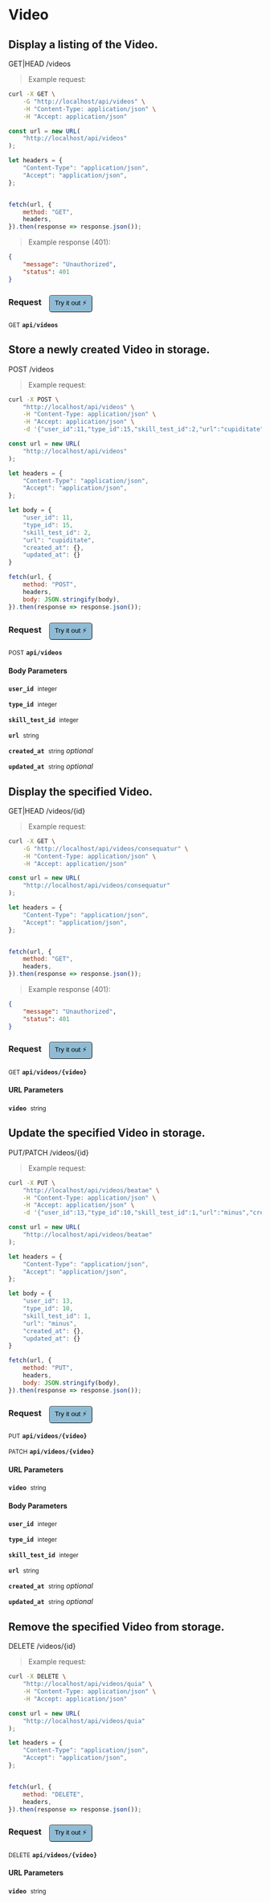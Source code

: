 # Video


## Display a listing of the Video.


GET|HEAD /videos

> Example request:

```bash
curl -X GET \
    -G "http://localhost/api/videos" \
    -H "Content-Type: application/json" \
    -H "Accept: application/json"
```

```javascript
const url = new URL(
    "http://localhost/api/videos"
);

let headers = {
    "Content-Type": "application/json",
    "Accept": "application/json",
};


fetch(url, {
    method: "GET",
    headers,
}).then(response => response.json());
```


> Example response (401):

```json
{
    "message": "Unauthorized",
    "status": 401
}
```
<div id="execution-results-GETapi-videos" hidden>
    <blockquote>Received response<span id="execution-response-status-GETapi-videos"></span>:</blockquote>
    <pre class="json"><code id="execution-response-content-GETapi-videos"></code></pre>
</div>
<div id="execution-error-GETapi-videos" hidden>
    <blockquote>Request failed with error:</blockquote>
    <pre><code id="execution-error-message-GETapi-videos"></code></pre>
</div>
<form id="form-GETapi-videos" data-method="GET" data-path="api/videos" data-authed="0" data-hasfiles="0" data-headers='{"Content-Type":"application\/json","Accept":"application\/json"}' onsubmit="event.preventDefault(); executeTryOut('GETapi-videos', this);">
<h3>
    Request&nbsp;&nbsp;&nbsp;
        <button type="button" style="background-color: #8fbcd4; padding: 5px 10px; border-radius: 5px; border-width: thin;" id="btn-tryout-GETapi-videos" onclick="tryItOut('GETapi-videos');">Try it out ⚡</button>
    <button type="button" style="background-color: #c97a7e; padding: 5px 10px; border-radius: 5px; border-width: thin;" id="btn-canceltryout-GETapi-videos" onclick="cancelTryOut('GETapi-videos');" hidden>Cancel</button>&nbsp;&nbsp;
    <button type="submit" style="background-color: #6ac174; padding: 5px 10px; border-radius: 5px; border-width: thin;" id="btn-executetryout-GETapi-videos" hidden>Send Request 💥</button>
    </h3>
<p>
<small class="badge badge-green">GET</small>
 <b><code>api/videos</code></b>
</p>
</form>


## Store a newly created Video in storage.


POST /videos

> Example request:

```bash
curl -X POST \
    "http://localhost/api/videos" \
    -H "Content-Type: application/json" \
    -H "Accept: application/json" \
    -d '{"user_id":11,"type_id":15,"skill_test_id":2,"url":"cupiditate","created_at":{},"updated_at":{}}'

```

```javascript
const url = new URL(
    "http://localhost/api/videos"
);

let headers = {
    "Content-Type": "application/json",
    "Accept": "application/json",
};

let body = {
    "user_id": 11,
    "type_id": 15,
    "skill_test_id": 2,
    "url": "cupiditate",
    "created_at": {},
    "updated_at": {}
}

fetch(url, {
    method: "POST",
    headers,
    body: JSON.stringify(body),
}).then(response => response.json());
```


<div id="execution-results-POSTapi-videos" hidden>
    <blockquote>Received response<span id="execution-response-status-POSTapi-videos"></span>:</blockquote>
    <pre class="json"><code id="execution-response-content-POSTapi-videos"></code></pre>
</div>
<div id="execution-error-POSTapi-videos" hidden>
    <blockquote>Request failed with error:</blockquote>
    <pre><code id="execution-error-message-POSTapi-videos"></code></pre>
</div>
<form id="form-POSTapi-videos" data-method="POST" data-path="api/videos" data-authed="0" data-hasfiles="0" data-headers='{"Content-Type":"application\/json","Accept":"application\/json"}' onsubmit="event.preventDefault(); executeTryOut('POSTapi-videos', this);">
<h3>
    Request&nbsp;&nbsp;&nbsp;
        <button type="button" style="background-color: #8fbcd4; padding: 5px 10px; border-radius: 5px; border-width: thin;" id="btn-tryout-POSTapi-videos" onclick="tryItOut('POSTapi-videos');">Try it out ⚡</button>
    <button type="button" style="background-color: #c97a7e; padding: 5px 10px; border-radius: 5px; border-width: thin;" id="btn-canceltryout-POSTapi-videos" onclick="cancelTryOut('POSTapi-videos');" hidden>Cancel</button>&nbsp;&nbsp;
    <button type="submit" style="background-color: #6ac174; padding: 5px 10px; border-radius: 5px; border-width: thin;" id="btn-executetryout-POSTapi-videos" hidden>Send Request 💥</button>
    </h3>
<p>
<small class="badge badge-black">POST</small>
 <b><code>api/videos</code></b>
</p>
<h4 class="fancy-heading-panel"><b>Body Parameters</b></h4>
<p>
<b><code>user_id</code></b>&nbsp;&nbsp;<small>integer</small>  &nbsp;
<input type="number" name="user_id" data-endpoint="POSTapi-videos" data-component="body" required  hidden>
<br>
</p>
<p>
<b><code>type_id</code></b>&nbsp;&nbsp;<small>integer</small>  &nbsp;
<input type="number" name="type_id" data-endpoint="POSTapi-videos" data-component="body" required  hidden>
<br>
</p>
<p>
<b><code>skill_test_id</code></b>&nbsp;&nbsp;<small>integer</small>  &nbsp;
<input type="number" name="skill_test_id" data-endpoint="POSTapi-videos" data-component="body" required  hidden>
<br>
</p>
<p>
<b><code>url</code></b>&nbsp;&nbsp;<small>string</small>  &nbsp;
<input type="text" name="url" data-endpoint="POSTapi-videos" data-component="body" required  hidden>
<br>
</p>
<p>
<b><code>created_at</code></b>&nbsp;&nbsp;<small>string</small>     <i>optional</i> &nbsp;
<input type="text" name="created_at" data-endpoint="POSTapi-videos" data-component="body"  hidden>
<br>
</p>
<p>
<b><code>updated_at</code></b>&nbsp;&nbsp;<small>string</small>     <i>optional</i> &nbsp;
<input type="text" name="updated_at" data-endpoint="POSTapi-videos" data-component="body"  hidden>
<br>
</p>

</form>


## Display the specified Video.


GET|HEAD /videos/{id}

> Example request:

```bash
curl -X GET \
    -G "http://localhost/api/videos/consequatur" \
    -H "Content-Type: application/json" \
    -H "Accept: application/json"
```

```javascript
const url = new URL(
    "http://localhost/api/videos/consequatur"
);

let headers = {
    "Content-Type": "application/json",
    "Accept": "application/json",
};


fetch(url, {
    method: "GET",
    headers,
}).then(response => response.json());
```


> Example response (401):

```json
{
    "message": "Unauthorized",
    "status": 401
}
```
<div id="execution-results-GETapi-videos--video-" hidden>
    <blockquote>Received response<span id="execution-response-status-GETapi-videos--video-"></span>:</blockquote>
    <pre class="json"><code id="execution-response-content-GETapi-videos--video-"></code></pre>
</div>
<div id="execution-error-GETapi-videos--video-" hidden>
    <blockquote>Request failed with error:</blockquote>
    <pre><code id="execution-error-message-GETapi-videos--video-"></code></pre>
</div>
<form id="form-GETapi-videos--video-" data-method="GET" data-path="api/videos/{video}" data-authed="0" data-hasfiles="0" data-headers='{"Content-Type":"application\/json","Accept":"application\/json"}' onsubmit="event.preventDefault(); executeTryOut('GETapi-videos--video-', this);">
<h3>
    Request&nbsp;&nbsp;&nbsp;
        <button type="button" style="background-color: #8fbcd4; padding: 5px 10px; border-radius: 5px; border-width: thin;" id="btn-tryout-GETapi-videos--video-" onclick="tryItOut('GETapi-videos--video-');">Try it out ⚡</button>
    <button type="button" style="background-color: #c97a7e; padding: 5px 10px; border-radius: 5px; border-width: thin;" id="btn-canceltryout-GETapi-videos--video-" onclick="cancelTryOut('GETapi-videos--video-');" hidden>Cancel</button>&nbsp;&nbsp;
    <button type="submit" style="background-color: #6ac174; padding: 5px 10px; border-radius: 5px; border-width: thin;" id="btn-executetryout-GETapi-videos--video-" hidden>Send Request 💥</button>
    </h3>
<p>
<small class="badge badge-green">GET</small>
 <b><code>api/videos/{video}</code></b>
</p>
<h4 class="fancy-heading-panel"><b>URL Parameters</b></h4>
<p>
<b><code>video</code></b>&nbsp;&nbsp;<small>string</small>  &nbsp;
<input type="text" name="video" data-endpoint="GETapi-videos--video-" data-component="url" required  hidden>
<br>
</p>
</form>


## Update the specified Video in storage.


PUT/PATCH /videos/{id}

> Example request:

```bash
curl -X PUT \
    "http://localhost/api/videos/beatae" \
    -H "Content-Type: application/json" \
    -H "Accept: application/json" \
    -d '{"user_id":13,"type_id":10,"skill_test_id":1,"url":"minus","created_at":{},"updated_at":{}}'

```

```javascript
const url = new URL(
    "http://localhost/api/videos/beatae"
);

let headers = {
    "Content-Type": "application/json",
    "Accept": "application/json",
};

let body = {
    "user_id": 13,
    "type_id": 10,
    "skill_test_id": 1,
    "url": "minus",
    "created_at": {},
    "updated_at": {}
}

fetch(url, {
    method: "PUT",
    headers,
    body: JSON.stringify(body),
}).then(response => response.json());
```


<div id="execution-results-PUTapi-videos--video-" hidden>
    <blockquote>Received response<span id="execution-response-status-PUTapi-videos--video-"></span>:</blockquote>
    <pre class="json"><code id="execution-response-content-PUTapi-videos--video-"></code></pre>
</div>
<div id="execution-error-PUTapi-videos--video-" hidden>
    <blockquote>Request failed with error:</blockquote>
    <pre><code id="execution-error-message-PUTapi-videos--video-"></code></pre>
</div>
<form id="form-PUTapi-videos--video-" data-method="PUT" data-path="api/videos/{video}" data-authed="0" data-hasfiles="0" data-headers='{"Content-Type":"application\/json","Accept":"application\/json"}' onsubmit="event.preventDefault(); executeTryOut('PUTapi-videos--video-', this);">
<h3>
    Request&nbsp;&nbsp;&nbsp;
        <button type="button" style="background-color: #8fbcd4; padding: 5px 10px; border-radius: 5px; border-width: thin;" id="btn-tryout-PUTapi-videos--video-" onclick="tryItOut('PUTapi-videos--video-');">Try it out ⚡</button>
    <button type="button" style="background-color: #c97a7e; padding: 5px 10px; border-radius: 5px; border-width: thin;" id="btn-canceltryout-PUTapi-videos--video-" onclick="cancelTryOut('PUTapi-videos--video-');" hidden>Cancel</button>&nbsp;&nbsp;
    <button type="submit" style="background-color: #6ac174; padding: 5px 10px; border-radius: 5px; border-width: thin;" id="btn-executetryout-PUTapi-videos--video-" hidden>Send Request 💥</button>
    </h3>
<p>
<small class="badge badge-darkblue">PUT</small>
 <b><code>api/videos/{video}</code></b>
</p>
<p>
<small class="badge badge-purple">PATCH</small>
 <b><code>api/videos/{video}</code></b>
</p>
<h4 class="fancy-heading-panel"><b>URL Parameters</b></h4>
<p>
<b><code>video</code></b>&nbsp;&nbsp;<small>string</small>  &nbsp;
<input type="text" name="video" data-endpoint="PUTapi-videos--video-" data-component="url" required  hidden>
<br>
</p>
<h4 class="fancy-heading-panel"><b>Body Parameters</b></h4>
<p>
<b><code>user_id</code></b>&nbsp;&nbsp;<small>integer</small>  &nbsp;
<input type="number" name="user_id" data-endpoint="PUTapi-videos--video-" data-component="body" required  hidden>
<br>
</p>
<p>
<b><code>type_id</code></b>&nbsp;&nbsp;<small>integer</small>  &nbsp;
<input type="number" name="type_id" data-endpoint="PUTapi-videos--video-" data-component="body" required  hidden>
<br>
</p>
<p>
<b><code>skill_test_id</code></b>&nbsp;&nbsp;<small>integer</small>  &nbsp;
<input type="number" name="skill_test_id" data-endpoint="PUTapi-videos--video-" data-component="body" required  hidden>
<br>
</p>
<p>
<b><code>url</code></b>&nbsp;&nbsp;<small>string</small>  &nbsp;
<input type="text" name="url" data-endpoint="PUTapi-videos--video-" data-component="body" required  hidden>
<br>
</p>
<p>
<b><code>created_at</code></b>&nbsp;&nbsp;<small>string</small>     <i>optional</i> &nbsp;
<input type="text" name="created_at" data-endpoint="PUTapi-videos--video-" data-component="body"  hidden>
<br>
</p>
<p>
<b><code>updated_at</code></b>&nbsp;&nbsp;<small>string</small>     <i>optional</i> &nbsp;
<input type="text" name="updated_at" data-endpoint="PUTapi-videos--video-" data-component="body"  hidden>
<br>
</p>

</form>


## Remove the specified Video from storage.


DELETE /videos/{id}

> Example request:

```bash
curl -X DELETE \
    "http://localhost/api/videos/quia" \
    -H "Content-Type: application/json" \
    -H "Accept: application/json"
```

```javascript
const url = new URL(
    "http://localhost/api/videos/quia"
);

let headers = {
    "Content-Type": "application/json",
    "Accept": "application/json",
};


fetch(url, {
    method: "DELETE",
    headers,
}).then(response => response.json());
```


<div id="execution-results-DELETEapi-videos--video-" hidden>
    <blockquote>Received response<span id="execution-response-status-DELETEapi-videos--video-"></span>:</blockquote>
    <pre class="json"><code id="execution-response-content-DELETEapi-videos--video-"></code></pre>
</div>
<div id="execution-error-DELETEapi-videos--video-" hidden>
    <blockquote>Request failed with error:</blockquote>
    <pre><code id="execution-error-message-DELETEapi-videos--video-"></code></pre>
</div>
<form id="form-DELETEapi-videos--video-" data-method="DELETE" data-path="api/videos/{video}" data-authed="0" data-hasfiles="0" data-headers='{"Content-Type":"application\/json","Accept":"application\/json"}' onsubmit="event.preventDefault(); executeTryOut('DELETEapi-videos--video-', this);">
<h3>
    Request&nbsp;&nbsp;&nbsp;
        <button type="button" style="background-color: #8fbcd4; padding: 5px 10px; border-radius: 5px; border-width: thin;" id="btn-tryout-DELETEapi-videos--video-" onclick="tryItOut('DELETEapi-videos--video-');">Try it out ⚡</button>
    <button type="button" style="background-color: #c97a7e; padding: 5px 10px; border-radius: 5px; border-width: thin;" id="btn-canceltryout-DELETEapi-videos--video-" onclick="cancelTryOut('DELETEapi-videos--video-');" hidden>Cancel</button>&nbsp;&nbsp;
    <button type="submit" style="background-color: #6ac174; padding: 5px 10px; border-radius: 5px; border-width: thin;" id="btn-executetryout-DELETEapi-videos--video-" hidden>Send Request 💥</button>
    </h3>
<p>
<small class="badge badge-red">DELETE</small>
 <b><code>api/videos/{video}</code></b>
</p>
<h4 class="fancy-heading-panel"><b>URL Parameters</b></h4>
<p>
<b><code>video</code></b>&nbsp;&nbsp;<small>string</small>  &nbsp;
<input type="text" name="video" data-endpoint="DELETEapi-videos--video-" data-component="url" required  hidden>
<br>
</p>
</form>



